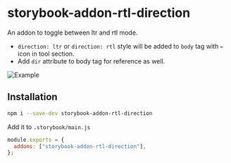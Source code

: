# storybook-addon-rtl-direction

An addon to toggle between ltr and rtl mode.

- `direction: ltr` or `direction: rtl` style will be added to `body` tag with `←` icon in tool section.
- Add `dir` attribute to body tag for reference as well.

![Example](https://user-images.githubusercontent.com/588874/192465178-2d8483e7-b950-48da-a063-c0545d1b0b29.gif)

## Installation

```sh
npm i --save-dev storybook-addon-rtl-direction
```

Add it to `.storybook/main.js`

```js
module.exports = {
  addons: ["storybook-addon-rtl-direction"],
};
```
